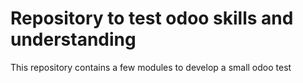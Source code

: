 <h1>
	Repository to test odoo skills and understanding
</h1>

<p>
	This repository contains a few modules to develop a small odoo test
</p>